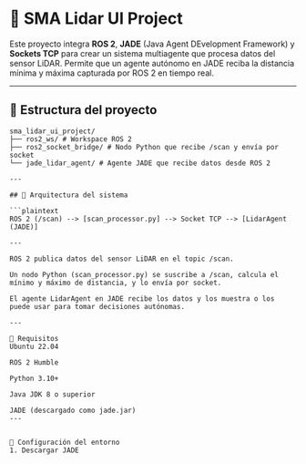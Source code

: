 # 🤖 SMA Lidar UI Project

Este proyecto integra **ROS 2**, **JADE** (Java Agent DEvelopment Framework) y **Sockets TCP** para crear un sistema multiagente que procesa datos del sensor LiDAR. Permite que un agente autónomo en JADE reciba la distancia mínima y máxima capturada por ROS 2 en tiempo real.

---

## 📁 Estructura del proyecto

```
sma_lidar_ui_project/
├── ros2_ws/ # Workspace ROS 2
├── ros2_socket_bridge/ # Nodo Python que recibe /scan y envía por socket
└── jade_lidar_agent/ # Agente JADE que recibe datos desde ROS 2    

---   

## 🧠 Arquitectura del sistema

```plaintext
ROS 2 (/scan) --> [scan_processor.py] --> Socket TCP --> [LidarAgent (JADE)]

---

ROS 2 publica datos del sensor LiDAR en el topic /scan.

Un nodo Python (scan_processor.py) se suscribe a /scan, calcula el mínimo y máximo de distancia, y lo envía por socket.

El agente LidarAgent en JADE recibe los datos y los muestra o los puede usar para tomar decisiones autónomas.

---

🚀 Requisitos
Ubuntu 22.04

ROS 2 Humble

Python 3.10+

Java JDK 8 o superior

JADE (descargado como jade.jar)
---


🔧 Configuración del entorno
1. Descargar JADE